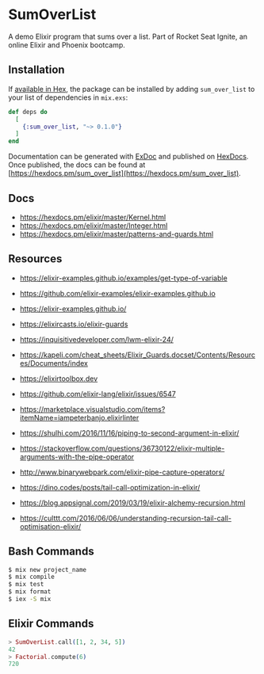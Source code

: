 # SumOverList

A demo Elixir program that sums over a list.
Part of Rocket Seat Ignite, an online Elixir and Phoenix bootcamp.

## Installation

If [available in Hex](https://hex.pm/docs/publish), the package can be installed
by adding `sum_over_list` to your list of dependencies in `mix.exs`:

```elixir
def deps do
  [
    {:sum_over_list, "~> 0.1.0"}
  ]
end
```

Documentation can be generated with [ExDoc](https://github.com/elixir-lang/ex_doc)
and published on [HexDocs](https://hexdocs.pm). Once published, the docs can
be found at [https://hexdocs.pm/sum_over_list](https://hexdocs.pm/sum_over_list).

## Docs

- https://hexdocs.pm/elixir/master/Kernel.html
- https://hexdocs.pm/elixir/master/Integer.html
- https://hexdocs.pm/elixir/master/patterns-and-guards.html

## Resources

- https://elixir-examples.github.io/examples/get-type-of-variable
- https://github.com/elixir-examples/elixir-examples.github.io
- https://elixir-examples.github.io/

- https://elixircasts.io/elixir-guards
- https://inquisitivedeveloper.com/lwm-elixir-24/
- https://kapeli.com/cheat_sheets/Elixir_Guards.docset/Contents/Resources/Documents/index
- https://elixirtoolbox.dev

- https://github.com/elixir-lang/elixir/issues/6547
- https://marketplace.visualstudio.com/items?itemName=iampeterbanjo.elixirlinter

- https://shulhi.com/2016/11/16/piping-to-second-argument-in-elixir/
- https://stackoverflow.com/questions/36730122/elixir-multiple-arguments-with-the-pipe-operator
- http://www.binarywebpark.com/elixir-pipe-capture-operators/

- https://dino.codes/posts/tail-call-optimization-in-elixir/
- https://blog.appsignal.com/2019/03/19/elixir-alchemy-recursion.html
- https://culttt.com/2016/06/06/understanding-recursion-tail-call-optimisation-elixir/

## Bash Commands

```bash
$ mix new project_name
$ mix compile
$ mix test
$ mix format
$ iex -S mix
```

## Elixir Commands

```elixir
> SumOverList.call([1, 2, 34, 5])
42
> Factorial.compute(6)
720
```
